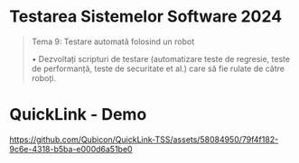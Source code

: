 # Testarea Sistemelor Software 2024
> Tema 9: Testare automată folosind un robot
> 
> • Dezvoltați scripturi de testare (automatizare teste de regresie, teste de performanță, teste de
securitate et al.) care să fie rulate de către roboți.

# QuickLink - Demo


https://github.com/Qubicon/QuickLink-TSS/assets/58084950/79f4f182-9c6e-4318-b5ba-e000d6a51be0

